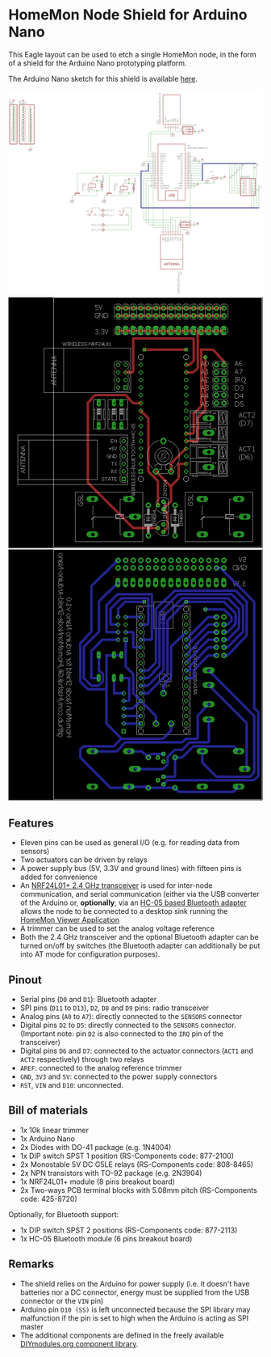 HomeMon Node Shield for Arduino Nano
====================================

This Eagle layout can be used to etch a single HomeMon node, in the form of a shield for the Arduino Nano prototyping platform.

The Arduino Nano sketch for this shield is available [here](https://github.com/HashakGik/HomeMonNode-Shield-Arduino-Nano).

![Schematics](Screenshots/Schematics.png "Electric scheme")
<br />
![Top](Screenshots/Top.png "PCB Layout - Top side")
<br />
![Bottom](Screenshots/Bottom.png "PCB Layout - Bottom side")

Features
--------

- Eleven pins can be used as general I/O (e.g. for reading data from sensors)
- Two actuators can be driven by relays
- A power supply bus (5V, 3.3V and ground lines) with fifteen pins is added for convenience
- An [NRF24L01+ 2.4 GHz transceiver](https://www.nordicsemi.com/Products/Low-power-short-range-wireless/nRF24-series) is used for inter-node communication, and serial communication (either via the USB converter of the Arduino or, **optionally**, via an [HC-05 based Bluetooth adapter](https://cdn.makezine.com/uploads/2014/03/hc_hc-05-user-instructions-bluetooth.pdf) allows the node to be connected to a desktop sink running the [HomeMon Viewer Application](https://github.com/HashakGik/HomeMon-MFC-Cpp)
- A trimmer can be used to set the analog voltage reference
- Both the 2.4 GHz transceiver and the optional Bluetooth adapter can be turned on/off by switches (the Bluetooth adapter can additionally be put into AT mode for configuration purposes).

Pinout
------

- Serial pins (`D0` and `D1`): Bluetooth adapter
- SPI pins (`D11` to `D13`), `D2`, `D8` and `D9` pins: radio transceiver
- Analog pins (`A0` to `A7`): directly connected to the `SENSORS` connector
- Digital pins `D2` to `D5`: directly connected to the `SENSORS` connector. (Important note: pin `D2` is also connected to the `IRQ` pin of the transceiver)
- Digital pins `D6` and `D7`: connected to the actuator connectors (`ACT1` and `ACT2` respectively) through two relays
- `AREF`: connected to the analog reference trimmer
- `GND`, `3V3` and `5V`: connected to the power supply connectors
- `RST`, `VIN` and `D10`: unconnected.

Bill of materials
-----------------

- 1x 10k linear trimmer
- 1x Arduino Nano
- 2x Diodes with DO-41 package (e.g. 1N4004)
- 1x DIP switch SPST 1 position (RS-Components code: 877-2100)
- 2x Monostable 5V DC G5LE relays (RS-Components code: 808-8465)
- 2x NPN transistors with TO-92 package (e.g. 2N3904)
- 1x NRF24L01+ module (8 pins breakout board)
- 2x Two-ways PCB terminal blocks with 5.08mm pitch (RS-Components code: 425-8720)

Optionally, for Bluetooth support:

- 1x DIP switch SPST 2 positions (RS-Components code: 877-2113)
- 1x HC-05 Bluetooth module (6 pins breakout board)

Remarks
-------

- The shield relies on the Arduino for power supply (i.e. it doesn't have batteries nor a DC connector, energy must be supplied from the USB connector or the `VIN` pin)
- Arduino pin `D10 (SS)` is left unconnected because the SPI library may malfunction if the pin is set to high when the Arduino is acting as SPI master
- The additional components are defined in the freely available [DIYmodules.org component library](https://www.diymodules.org).